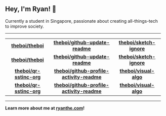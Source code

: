 
## Hey, I'm Ryan! 👋

Currently a student in Singapore, passionate about creating all-things-tech to improve society.

---

||||
| :-: | :-: | :-: |
|  **[theboi/theboi](https://github.comtheboi/theboi)** | **[theboi/github-update-readme](https://github.comtheboi/github-update-readme)** | **[theboi/sketch-ignore](https://github.comtheboi/sketch-ignore)** |
  |  **[theboi/theboi](https://github.comtheboi/theboi)** | **[theboi/github-update-readme](https://github.comtheboi/github-update-readme)** | **[theboi/sketch-ignore](https://github.comtheboi/sketch-ignore)** |
|  **[theboi/qr-sstinc-org](https://github.comtheboi/qr-sstinc-org)** | **[theboi/github-profile-activity-readme](https://github.comtheboi/github-profile-activity-readme)** | **[theboi/visual-algo](https://github.comtheboi/visual-algo)** |
  |  **[theboi/qr-sstinc-org](https://github.comtheboi/qr-sstinc-org)** | **[theboi/github-profile-activity-readme](https://github.comtheboi/github-profile-activity-readme)** | **[theboi/visual-algo](https://github.comtheboi/visual-algo)** |


---

[//]: # (BREAK)

**Learn more about me at [ryanthe.com](https://www.ryanthe.com)!**
